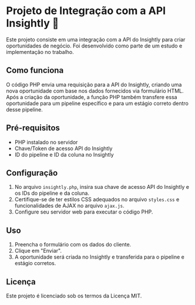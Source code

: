 # Projeto de Integração com a API Insightly 🚀

Este projeto consiste em uma integração com a API do Insightly para criar oportunidades de negócio. Foi desenvolvido como parte de um estudo e implementação no trabalho.

## Como funciona

O código PHP envia uma requisição para a API do Insightly, criando uma nova oportunidade com base nos dados fornecidos via formulário HTML. Após a criação da oportunidade, a função PHP também transfere essa oportunidade para um pipeline específico e para um estágio correto dentro desse pipeline.

## Pré-requisitos

- PHP instalado no servidor
- Chave/Token de acesso API do Insightly
- ID do pipeline e ID da coluna no Insightly

## Configuração

1. No arquivo `insightly.php`, insira sua chave de acesso API do Insightly e os IDs do pipeline e da coluna.
2. Certifique-se de ter estilos CSS adequados no arquivo `styles.css` e funcionalidades de AJAX no arquivo `ajax.js`.
3. Configure seu servidor web para executar o código PHP.

## Uso

1. Preencha o formulário com os dados do cliente.
2. Clique em "Enviar".
3. A oportunidade será criada no Insightly e transferida para o pipeline e estágio corretos.

## Licença

Este projeto é licenciado sob os termos da Licença MIT.
